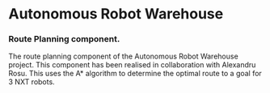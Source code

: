 # Autonomous Robot Warehouse
### Route Planning component.
The route planning component of the Autonomous Robot Warehouse project. This component has been realised in collaboration with Alexandru Rosu.
This uses the A* algorithm to determine the optimal route to a goal for 3 NXT robots.
